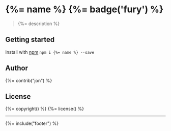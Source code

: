 # {%= name %} {%= badge('fury') %}

> {%= description %}

## Getting started
Install with [npm](npmjs.org) `npm i {%= name %} --save`

## Author
{%= contrib("jon") %}

## License
{%= copyright() %}
{%= license() %}

***

{%= include("footer") %}